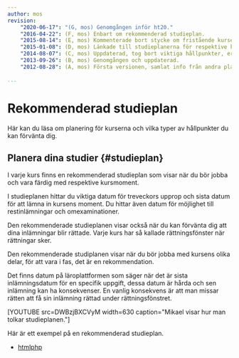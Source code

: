 ```yaml
---
author: mos
revision:
    "2020-06-17": "(G, mos) Genomgången inför ht20."
    "2016-04-22": (F, mos) Enbart om rekommenderad studieplan.
    "2015-08-14": (E, mos) Kommenterade bort stycke om fristående kurser.
    "2015-01-08": (D, mos) Länkade till studieplanerna för respektive kurspaket.
    "2014-08-07": (C, mos) Uppdaterad, tog bort viktiga hållpunkter, ersattes av uppdaterade studieplaner samt nya studieplaner för kurspaket.
    "2013-09-26": (B, mos) Genomgången och uppdaterad.
    "2012-08-28": (A, mos) Första versionen, samlat info från andra platser.

...
```

Rekommenderad studieplan
==================================

Här kan du läsa om planering för kurserna och vilka typer av hållpunkter du kan förvänta dig.



Planera dina studier {#studieplan}
--------------------------------------

I varje kurs finns en rekommenderad studieplan som visar när du bör jobba och vara färdig med respektive kursmoment.

I studieplanen hittar du viktiga datum för treveckors upprop och sista datum för att lämna in kursens moment. Du hittar även datum för möjlighet till restinlämningar och omexaminationer.

Den rekommenderade studieplanen visar också när du kan förvänta dig att dina inlämningar blir rättade. Varje kurs har så kallade rättningsfönster när rättningar sker.

Den rekommenderade studiplanen visar när du bör jobba med kursens olika delar, för att vara i fas, det är en rekommendation.

Det finns datum på läroplattformen som säger när det är sista inlämningsdatum för en specifik uppgift, dessa datum är hårda och sen inlämning kan ha konsekvenser. En vanlig konsekvens är att man missar rätten att få sin inlämning rättad under rättningsfönstret.

[YOUTUBE src=DWBzjBXCVyM width=630 caption="Mikael visar hur man tolkar studieplanen."]

Här är ett exempel på en rekommenderad studieplan.

* [htmlphp](https://dbwebb.se/kurser/htmlphp/studieplan)
